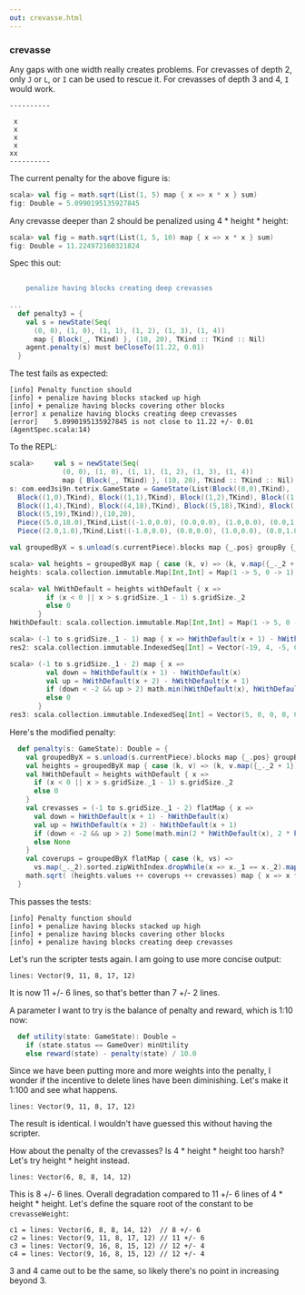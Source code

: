 ```yaml
---
out: crevasse.html
---
```


### crevasse

Any gaps with one width really creates problems. For crevasses of depth 2, only `J` or `L`, or `I` can be used to rescue it. For crevasses of depth 3 and 4, `I` would work. 

    ----------

     x
     x 
     x
     x
    xx
    ----------

The current penalty for the above figure is:

```scala
scala> val fig = math.sqrt(List(1, 5) map { x => x * x } sum)
fig: Double = 5.0990195135927845
```

Any crevasse deeper than 2 should be penalized using 4 * height * height:

```scala
scala> val fig = math.sqrt(List(1, 5, 10) map { x => x * x } sum)
fig: Double = 11.224972160321824
```

Spec this out:

```scala
                                                                              s2"""
    penalize having blocks creating deep crevasses                            \$penalty3
                                                                              """
...
  def penalty3 = {
    val s = newState(Seq(
      (0, 0), (1, 0), (1, 1), (1, 2), (1, 3), (1, 4))
      map { Block(_, TKind) }, (10, 20), TKind :: TKind :: Nil)
    agent.penalty(s) must beCloseTo(11.22, 0.01) 
  }
```

The test fails as expected:

```
[info] Penalty function should
[info] + penalize having blocks stacked up high
[info] + penalize having blocks covering other blocks
[error] x penalize having blocks creating deep crevasses
[error]    5.0990195135927845 is not close to 11.22 +/- 0.01 (AgentSpec.scala:14)
```

To the REPL:

```scala
scala>     val s = newState(Seq(
             (0, 0), (1, 0), (1, 1), (1, 2), (1, 3), (1, 4))
             map { Block(_, TKind) }, (10, 20), TKind :: TKind :: Nil)
s: com.eed3si9n.tetrix.GameState = GameState(List(Block((0,0),TKind),
  Block((1,0),TKind), Block((1,1),TKind), Block((1,2),TKind), Block((1,3),TKind),
  Block((1,4),TKind), Block((4,18),TKind), Block((5,18),TKind), Block((6,18),TKind),
  Block((5,19),TKind)),(10,20),
  Piece((5.0,18.0),TKind,List((-1.0,0.0), (0.0,0.0), (1.0,0.0), (0.0,1.0))),
  Piece((2.0,1.0),TKind,List((-1.0,0.0), (0.0,0.0), (1.0,0.0), (0.0,1.0))),List(),ActiveStatus,0)

val groupedByX = s.unload(s.currentPiece).blocks map {_.pos} groupBy {_._1}

scala> val heights = groupedByX map { case (k, v) => (k, v.map({_._2 + 1}).max) }
heights: scala.collection.immutable.Map[Int,Int] = Map(1 -> 5, 0 -> 1)

scala> val hWithDefault = heights withDefault { x =>
         if (x < 0 || x > s.gridSize._1 - 1) s.gridSize._2
         else 0
       }
hWithDefault: scala.collection.immutable.Map[Int,Int] = Map(1 -> 5, 0 -> 1)

scala> (-1 to s.gridSize._1 - 1) map { x => hWithDefault(x + 1) - hWithDefault(x) }
res2: scala.collection.immutable.IndexedSeq[Int] = Vector(-19, 4, -5, 0, 0, 0, 0, 0, 0, 0, 20)

scala> (-1 to s.gridSize._1 - 2) map { x =>
         val down = hWithDefault(x + 1) - hWithDefault(x)
         val up = hWithDefault(x + 2) - hWithDefault(x + 1)
         if (down < -2 && up > 2) math.min(hWithDefault(x), hWithDefault(x + 2))
         else 0
       }
res3: scala.collection.immutable.IndexedSeq[Int] = Vector(5, 0, 0, 0, 0, 0, 0, 0, 0, 0)
```

Here's the modified penalty:

```scala
  def penalty(s: GameState): Double = {
    val groupedByX = s.unload(s.currentPiece).blocks map {_.pos} groupBy {_._1}
    val heights = groupedByX map { case (k, v) => (k, v.map({_._2 + 1}).max) }
    val hWithDefault = heights withDefault { x =>
      if (x < 0 || x > s.gridSize._1 - 1) s.gridSize._2
      else 0
    }
    val crevasses = (-1 to s.gridSize._1 - 2) flatMap { x =>
      val down = hWithDefault(x + 1) - hWithDefault(x)
      val up = hWithDefault(x + 2) - hWithDefault(x + 1)
      if (down < -2 && up > 2) Some(math.min(2 * hWithDefault(x), 2 * hWithDefault(x + 2)))
      else None
    }
    val coverups = groupedByX flatMap { case (k, vs) => 
      vs.map(_._2).sorted.zipWithIndex.dropWhile(x => x._1 == x._2).map(_._1 + 1) }
    math.sqrt( (heights.values ++ coverups ++ crevasses) map { x => x * x } sum)
  }
```

This passes the tests:

```
[info] Penalty function should
[info] + penalize having blocks stacked up high
[info] + penalize having blocks covering other blocks
[info] + penalize having blocks creating deep crevasses
```

Let's run the scripter tests again. I am going to use more concise output:

```
lines: Vector(9, 11, 8, 17, 12)
```

It is now 11 +/- 6 lines, so that's better than 7 +/- 2 lines.

A parameter I want to try is the balance of penalty and reward, which is 1:10 now:

```scala
  def utility(state: GameState): Double =
    if (state.status == GameOver) minUtility
    else reward(state) - penalty(state) / 10.0
```

Since we have been putting more and more weights into the penalty, I wonder if the incentive to delete lines have been diminishing. Let's make it 1:100 and see what happens.

```
lines: Vector(9, 11, 8, 17, 12)
```

The result is identical. I wouldn't have guessed this without having the scripter.

How about the penalty of the crevasses? Is 4 * height * height too harsh? Let's try height * height instead.

```
lines: Vector(6, 8, 8, 14, 12)
```

This is 8 +/- 6 lines. Overall degradation compared to 11 +/- 6 lines of 4 * height * height. Let's define the square root of the constant to be `crevasseWeight`:

```
c1 = lines: Vector(6, 8, 8, 14, 12)  // 8 +/- 6
c2 = lines: Vector(9, 11, 8, 17, 12) // 11 +/- 6
c3 = lines: Vector(9, 16, 8, 15, 12) // 12 +/- 4
c4 = lines: Vector(9, 16, 8, 15, 12) // 12 +/- 4
```

3 and 4 came out to be the same, so likely there's no point in increasing beyond 3.
